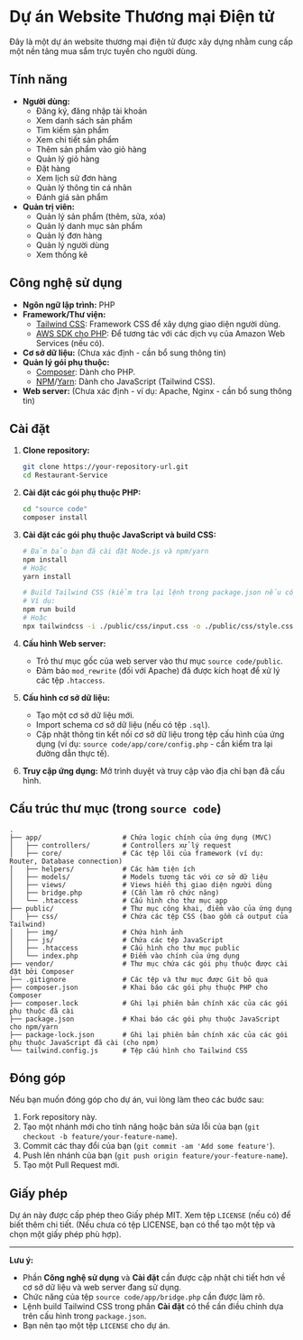 # Dự án Website Thương mại Điện tử

Đây là một dự án website thương mại điện tử được xây dựng nhằm cung cấp một nền tảng mua sắm trực tuyến cho người dùng.

## Tính năng

- **Người dùng:**
  - Đăng ký, đăng nhập tài khoản
  - Xem danh sách sản phẩm
  - Tìm kiếm sản phẩm
  - Xem chi tiết sản phẩm
  - Thêm sản phẩm vào giỏ hàng
  - Quản lý giỏ hàng
  - Đặt hàng
  - Xem lịch sử đơn hàng
  - Quản lý thông tin cá nhân
  - Đánh giá sản phẩm
- **Quản trị viên:**
  - Quản lý sản phẩm (thêm, sửa, xóa)
  - Quản lý danh mục sản phẩm
  - Quản lý đơn hàng
  - Quản lý người dùng
  - Xem thống kê

## Công nghệ sử dụng

- **Ngôn ngữ lập trình:** PHP
- **Framework/Thư viện:**
  - [Tailwind CSS](https://tailwindcss.com/): Framework CSS để xây dựng giao diện người dùng.
  - [AWS SDK cho PHP](https://aws.amazon.com/sdk-for-php/): Để tương tác với các dịch vụ của Amazon Web Services (nếu có).
- **Cơ sở dữ liệu:** (Chưa xác định - cần bổ sung thông tin)
- **Quản lý gói phụ thuộc:**
  - [Composer](https://getcomposer.org/): Dành cho PHP.
  - [NPM](https://www.npmjs.com/)/[Yarn](https://yarnpkg.com/): Dành cho JavaScript (Tailwind CSS).
- **Web server:** (Chưa xác định - ví dụ: Apache, Nginx - cần bổ sung thông tin)

## Cài đặt

1.  **Clone repository:**
    ```bash
    git clone https://your-repository-url.git
    cd Restaurant-Service
    ```
2.  **Cài đặt các gói phụ thuộc PHP:**
    ```bash
    cd "source code"
    composer install
    ```
3.  **Cài đặt các gói phụ thuộc JavaScript và build CSS:**

    ```bash
    # Đảm bảo bạn đã cài đặt Node.js và npm/yarn
    npm install
    # Hoặc
    yarn install

    # Build Tailwind CSS (kiểm tra lại lệnh trong package.json nếu có)
    # Ví dụ:
    npm run build
    # Hoặc
    npx tailwindcss -i ./public/css/input.css -o ./public/css/style.css --watch
    ```

4.  **Cấu hình Web server:**
    - Trỏ thư mục gốc của web server vào thư mục `source code/public`.
    - Đảm bảo `mod_rewrite` (đối với Apache) đã được kích hoạt để xử lý các tệp `.htaccess`.
5.  **Cấu hình cơ sở dữ liệu:**
    - Tạo một cơ sở dữ liệu mới.
    - Import schema cơ sở dữ liệu (nếu có tệp `.sql`).
    - Cập nhật thông tin kết nối cơ sở dữ liệu trong tệp cấu hình của ứng dụng (ví dụ: `source code/app/core/config.php` - cần kiểm tra lại đường dẫn thực tế).
6.  **Truy cập ứng dụng:** Mở trình duyệt và truy cập vào địa chỉ bạn đã cấu hình.

## Cấu trúc thư mục (trong `source code`)

```
.
├── app/                    # Chứa logic chính của ứng dụng (MVC)
│   ├── controllers/        # Controllers xử lý request
│   ├── core/               # Các tệp lõi của framework (ví dụ: Router, Database connection)
│   ├── helpers/            # Các hàm tiện ích
│   ├── models/             # Models tương tác với cơ sở dữ liệu
│   ├── views/              # Views hiển thị giao diện người dùng
│   ├── bridge.php          # (Cần làm rõ chức năng)
│   └── .htaccess           # Cấu hình cho thư mục app
├── public/                 # Thư mục công khai, điểm vào của ứng dụng
│   ├── css/                # Chứa các tệp CSS (bao gồm cả output của Tailwind)
│   ├── img/                # Chứa hình ảnh
│   ├── js/                 # Chứa các tệp JavaScript
│   ├── .htaccess           # Cấu hình cho thư mục public
│   └── index.php           # Điểm vào chính của ứng dụng
├── vendor/                 # Thư mục chứa các gói phụ thuộc được cài đặt bởi Composer
├── .gitignore              # Các tệp và thư mục được Git bỏ qua
├── composer.json           # Khai báo các gói phụ thuộc PHP cho Composer
├── composer.lock           # Ghi lại phiên bản chính xác của các gói phụ thuộc đã cài
├── package.json            # Khai báo các gói phụ thuộc JavaScript cho npm/yarn
├── package-lock.json       # Ghi lại phiên bản chính xác của các gói phụ thuộc JavaScript đã cài (cho npm)
└── tailwind.config.js      # Tệp cấu hình cho Tailwind CSS
```

## Đóng góp

Nếu bạn muốn đóng góp cho dự án, vui lòng làm theo các bước sau:

1.  Fork repository này.
2.  Tạo một nhánh mới cho tính năng hoặc bản sửa lỗi của bạn (`git checkout -b feature/your-feature-name`).
3.  Commit các thay đổi của bạn (`git commit -am 'Add some feature'`).
4.  Push lên nhánh của bạn (`git push origin feature/your-feature-name`).
5.  Tạo một Pull Request mới.

## Giấy phép

Dự án này được cấp phép theo Giấy phép MIT. Xem tệp `LICENSE` (nếu có) để biết thêm chi tiết. (Nếu chưa có tệp LICENSE, bạn có thể tạo một tệp và chọn một giấy phép phù hợp).

---

**Lưu ý:**

- Phần **Công nghệ sử dụng** và **Cài đặt** cần được cập nhật chi tiết hơn về cơ sở dữ liệu và web server đang sử dụng.
- Chức năng của tệp `source code/app/bridge.php` cần được làm rõ.
- Lệnh build Tailwind CSS trong phần **Cài đặt** có thể cần điều chỉnh dựa trên cấu hình trong `package.json`.
- Bạn nên tạo một tệp `LICENSE` cho dự án.
